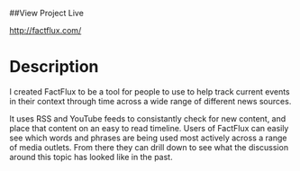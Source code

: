 ﻿##View Project Live

http://factflux.com/

# Description

I created FactFlux to be a tool for people to use to help track current events in their context through time
across a wide range of different news sources. 

It uses RSS and YouTube feeds to consistantly check for new content, and place that content on an easy 
to read timeline.  Users of FactFlux can easily see which words and phrases are being used most actively
across a range of media outlets.  From there they can drill down to see what the discussion around this topic
has looked like in the past.


